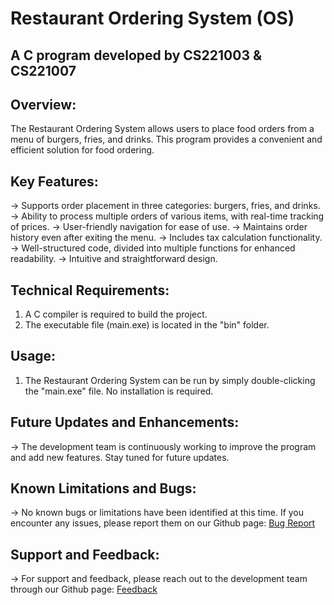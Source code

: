 # Restaurant Ordering System (OS)
## A C program developed by CS221003 & CS221007

## Overview:
The Restaurant Ordering System allows users to place food orders from a menu of burgers, fries, and drinks. 
This program provides a convenient and efficient solution for food ordering.

## Key Features:
-> Supports order placement in three categories: burgers, fries, and drinks.
-> Ability to process multiple orders of various items, with real-time tracking of prices.
-> User-friendly navigation for ease of use.
-> Maintains order history even after exiting the menu.
-> Includes tax calculation functionality.
-> Well-structured code, divided into multiple functions for enhanced readability.
-> Intuitive and straightforward design.

## Technical Requirements:
1. A C compiler is required to build the project.
2. The executable file (main.exe) is located in the "bin" folder.
## Usage:
1. The Restaurant Ordering System can be run by simply double-clicking the "main.exe" file. 
No installation is required.

## Future Updates and Enhancements:
-> The development team is continuously working to improve the program and add new features. Stay tuned for future updates.

## Known Limitations and Bugs:
-> No known bugs or limitations have been identified at this time. If you encounter any issues, please report them on our Github page: [Bug Report](https://github.com/kRystalDevv/OS)

## Support and Feedback:
-> For support and feedback, please reach out to the development team through our Github page: [Feedback](https://github.com/kRystalDevv/OS)
